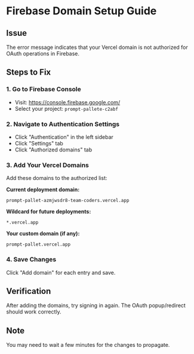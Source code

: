 # Firebase Domain Setup Guide

## Issue
The error message indicates that your Vercel domain is not authorized for OAuth operations in Firebase.

## Steps to Fix

### 1. Go to Firebase Console
- Visit: https://console.firebase.google.com/
- Select your project: `prompt-pallete-c2abf`

### 2. Navigate to Authentication Settings
- Click "Authentication" in the left sidebar
- Click "Settings" tab
- Click "Authorized domains" tab

### 3. Add Your Vercel Domains
Add these domains to the authorized list:

**Current deployment domain:**
```
prompt-pallet-azmjwsdr8-team-coders.vercel.app
```

**Wildcard for future deployments:**
```
*.vercel.app
```

**Your custom domain (if any):**
```
prompt-pallet.vercel.app
```

### 4. Save Changes
Click "Add domain" for each entry and save.

## Verification
After adding the domains, try signing in again. The OAuth popup/redirect should work correctly.

## Note
You may need to wait a few minutes for the changes to propagate.
